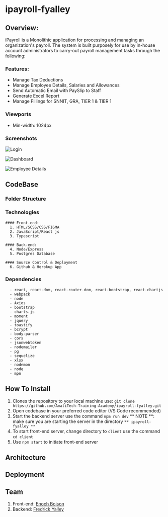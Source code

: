 
# ipayroll-fyalley

## Overview:
  iPayroll is a Monolithic application for processing and managing an organization's payroll. The system is built purposely for use by in-house account administrators to carry-out payroll management tasks through the following:

### Features:
  * Manage Tax Deductions
  * Manage Employee Details, Salaries and Allowances
  * Send Automatic Email with PaySlip to Staff
  * Generate Excel Report
  * Manage Fillings for SNNIT, GRA, TIER 1 & TIER 1

### Viewports
  * Min-width: 1024px

### Screenshots
![Login](https://github.com/AmaliTech-Training-Academy/ipayroll-fyalley/blob/main/client/UI%20Design/loginLogin.png)

![Dashboard](https://github.com/AmaliTech-Training-Academy/ipayroll-fyalley/blob/main/client/UI%20Design/Home.png)

![Employee Details](https://github.com/AmaliTech-Training-Academy/ipayroll-fyalley/blob/main/client/UI%20Design/Employees_newipayroll-employees.png)

## CodeBase

  ### Folder Structure
  
  ### Technologies
    #### Front-end:
      1. HTML/SCSS/CSS/FIGMA
      2. JavaScript/React js 
      3. Typescript
  
    #### Back-end:
      4. Node/Express
      5. Postgres Database
  
    #### Source Control & Deployment
      6. Github & Herokup App
  
  ### Dependencies
      - react, react-dom, react-router-dom, react-bootstrap, react-chartjs
      - webpack
      - node
      - Axios
      - bootstrap
      - charts.js
      - moment
      - jquery
      - toastify 
      - bcrypt
      - body-parser
      - cors
      - jsonwebtoken
      - nodemailer
      - pg
      - sequelize
      - xlsx
      - nodemon
      - node
      - mpn
 
 ## How To Install 
 1. Clones the repository to your local machine use: `git clone https://github.com/AmaliTech-Training-Academy/ipayroll-fyalley.git`
 2. Open codebase in your preferred code editor (VS Code recommended)
 3. Start the backend server use the command `npm run dev` ** NOTE **: make sure you are starting the server in the directory `** ipayroll-fyalley **`
 4. To start front-end server, change directory to `client` use the command `cd client`
 5. Use `npm start` to initiate front-end server
  
 ## Architecture
 
 ## Deployment
 
 ##  Team
  1. Front-end: [Enoch Boison](https://github.com/devBoison)
  2. Backend: [Fredrick Yalley](https://github.com/fredrick-yalley)

